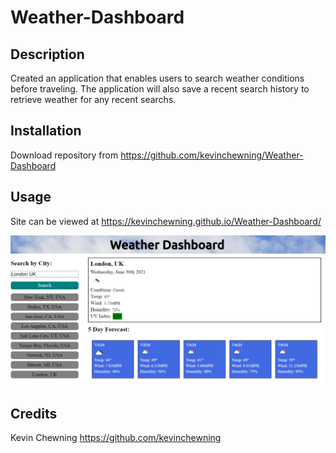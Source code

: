 # Weather-Dashboard

## Description

Created an application that enables users to search weather conditions before traveling. The application will also save a recent search history to retrieve weather for any recent searchs.

## Installation

Download repository from https://github.com/kevinchewning/Weather-Dashboard

## Usage

Site can be viewed at https://kevinchewning.github.io/Weather-Dashboard/

![Site Screenshot](wd-screenshot.png)

## Credits

Kevin Chewning https://github.com/kevinchewning
